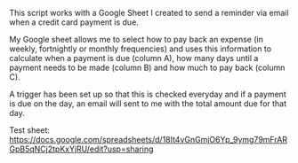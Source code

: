This script works with a Google Sheet I created to send a reminder via email when a credit card payment is due.

My Google sheet allows me to select how to pay back an expense (in weekly, fortnightly or monthly frequencies) and uses this information to calculate when a payment is due (column A), how many days until a payment needs to be made (column B) and how much to pay back (column C).

A trigger has been set up so that this is checked everyday and if a payment is due on the day, an email will sent to me with the total amount due for that day.

Test sheet: https://docs.google.com/spreadsheets/d/18It4vGnGmjO6Yp_9ymg79mFrARGpB5qNCj2tpKxYjRU/edit?usp=sharing
